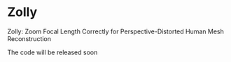 # Zolly
Zolly: Zoom Focal Length Correctly for Perspective-Distorted Human Mesh Reconstruction

The code will be released soon
